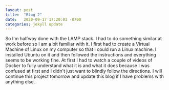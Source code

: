 ```yaml
---
layout: post
title:  "Blog 2"
date:   2020-09-17 17:20:01 -0700
categories: jekyll update
---
```


So I'm halfway done with the LAMP stack. I had to do something similar at work before so I am a bit familiar with it. I first had to create a Virtual Machine of Linux on my computer so that I could run a Linux machine. I installed Ubuntu on it and then followed the instructions and everything seems to be working fine. At first I had to watch a couple of videos of Docker to fully understand what it is and what it does because I was confused at first and I didn't just want to blindly follow the directions. I will continue this project tomorrow and update this blog if I have problems with anything else.
